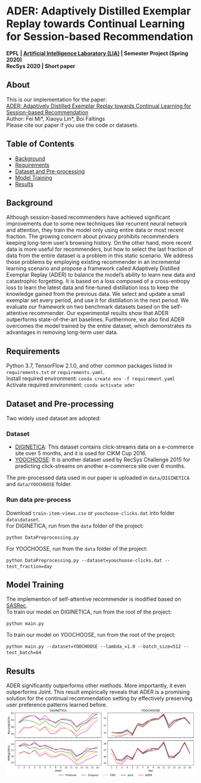 # ADER: Adaptively Distilled Exemplar Replay towards Continual Learning for Session-based Recommendation
**EPFL | [Artificial Intelligence Laboratory (LIA)](https://lia.epfl.ch/) | Semester Project (Spring 2020)**  
**RecSys 2020 | Short paper**

## About
This is our implementation for the paper:  
[ADER: Adaptively Distilled Exemplar Replay towards Continual Learning for Session-based Recommendation](https://arxiv.org/abs/2007.12000)  
Author: Fei Mi*, Xiaoyu Lin*, Boi Faltings  
Please cite our paper if you use the code or datasets.

## Table of Contents  
- [Background](#background)
- [Requirements](#requirements)
- [Dataset and Pre-processing](#dataset-and-pre-processing)
- [Model Training](#model-training)
- [Results](#results)

## Background
Although session-based recommenders have achieved significant improvements due to some new techniques like recurrent neural network and attention, they train the model only using entire data or most recent fraction. The growing concern about privacy prohibits recommenders keeping long-term user’s browsing history. On the other hand, more recent data is more useful for recommenders, but how to select the last fraction of data from the entire dataset is a problem in this static scenario. We address those problems by employing existing recommender in an incremental learning scenario and propose a framework called Adaptively Distilled Exemplar Replay (ADER) to balance the model’s ability to learn new data and catastrophic forgetting. It is based on a loss composed of a cross-entropy loss to learn the latest data and fine-tuned distillation loss to keep the knowledge gained from the previous data. We select and update a small exemplar set every period, and use it for distillation in the next period. We evaluate our framework on two benchmark datasets based on the self-attentive recommender. Our experimental results show that ADER outperforms state-of-the-art baselines. Furthermore, we also find ADER overcomes the model trained by the entire dataset, which demonstrates its advantages in removing long-term user data.

## Requirements
Python 3.7, TensorFlow 2.1.0, and other common packages listed in `requirements.txt` or `requirements.yaml`.<br/>
Install required environment: `conda create env -f requirement.yaml`<br/>
Activate required environment: `conda activate ader`

## Dataset and Pre-processing
Two widely used dataset are adopted:
### Dataset
- [DIGINETICA](http://cikm2016.cs.iupui.edu/cikm-cup): This dataset contains click-streams data on a e-commerce
site over 5 months, and it is used for CIKM Cup 2016.
- [YOOCHOOSE](http://2015.recsyschallenge.com/challenge.html): It is another dataset used by RecSys Challenge 2015 for predicting
click-streams on another e-commerce site over 6 months.

The pre-processed data used in our paper is uploaded in `data/DIGINETICA` and `data/YOOCHOOSE` folder.<br/>
### Run data pre-process
Download `train-item-views.csv` or `yoochoose-clicks.dat` into folder `data\dataset`.<br/>
For DIGINETICA, run from the `data` folder of the project:
```
python DataPreprocessing.py
```
For YOOCHOOSE, run from the `data` folder of the project:
```
python DataPreprocessing.py --dataset=yoochoose-clicks.dat --test_fraction=day
```

## Model Training
The implemention of self-attentive recommender is modified based on [SASRec](https://github.com/kang205/SASRec).<br/>
To train our model on DIGINETICA, run from the root of the project:
```
python main.py
```
To train our model on YOOCHOOSE, run from the root of the project:
```
python main.py --dataset=YOOCHOOSE --lambda_=1.0 --batch_size=512 --test_batch=64
```

## Results
ADER significantly outperforms other methods. More importantly, it even outperforms Joint. This result empirically
reveals that ADER is a promising solution for the continual recommendation setting by effectively preserving user
preference patterns learned before.
![results](results.svg)

